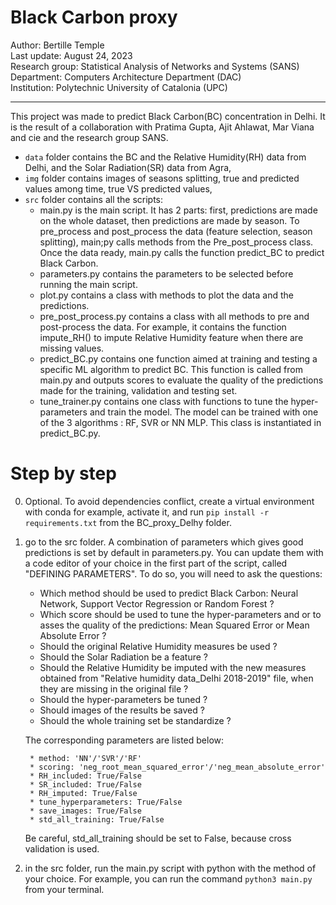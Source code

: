 # Black Carbon proxy

Author: Bertille Temple  
Last update: August 24, 2023  
Research group: Statistical Analysis of Networks and Systems (SANS)  
Department: Computers Architecture Department (DAC)  
Institution: Polytechnic University of Catalonia (UPC)  

---

This project was made to predict Black Carbon(BC) concentration in Delhi. It is the result of a collaboration with Pratima Gupta, Ajit Ahlawat, Mar Viana and cie and the research group SANS. 

* ``data`` folder contains the BC and the Relative Humidity(RH) data from Delhi, and the Solar Radiation(SR) data from Agra, 
* ``img`` folder contains images of seasons splitting, true and predicted values among time, true VS predicted values, 
* ``src`` folder contains all the scripts: 
    * main.py is the main script. It has 2 parts: first, predictions are made on the whole dataset, then predictions are made by season. To pre_process and post_process the data (feature selection, season splitting), main;py calls methods from the Pre_post_process class. Once the data ready, main.py calls the function predict_BC to predict Black Carbon. 
    * parameters.py contains the parameters to be selected before running the main script.
    * plot.py contains a class with methods to plot the data and the predictions.
    * pre_post_process.py contains a class with all methods to pre and post-process the data. For example, it contains the function impute_RH() to impute Relative Humidity feature when there are missing values.
    * predict_BC.py contains one function aimed at training and testing a specific ML algorithm to predict BC. This function is called from main.py and outputs scores to evaluate the quality of the predictions made for the training, validation and testing set. 
    * tune_trainer.py contains one class with functions to tune the hyper-parameters and train the model. The model can be trained with one of the 3 algorithms : RF, SVR or NN MLP. This class is instantiated in predict_BC.py.


# Step by step
0) Optional. To avoid dependencies conflict, create a virtual environment with conda for example, activate it, and run ``pip install -r requirements.txt`` from the BC_proxy_Delhy folder. 
1) go to the src folder. A combination of parameters which gives good predictions is set by default in parameters.py. You can update them with a code editor of your choice in the first part of the script, called "DEFINING PARAMETERS". To do so, you will need to ask the questions:  
    * Which method should be used to predict Black Carbon:  Neural Network, Support Vector Regression or Random Forest ?
    * Which score should be used to tune the hyper-parameters and or to asses the quality of the predictions: Mean Squared Error or Mean Absolute Error ?
    * Should the original Relative Humidity measures be used ?
    * Should the Solar Radiation be a feature ? 
    * Should the Relative Humidity be imputed with the new measures obtained from "Relative humidity data_Delhi 2018-2019" file, when they are missing in the original file ? 
    * Should the hyper-parameters be tuned ? 
    * Should images of the results be saved ?
    * Should the whole training set be standardize ?  

    The corresponding parameters are listed below: 

        * method: 'NN'/'SVR'/'RF'
        * scoring: 'neg_root_mean_squared_error'/'neg_mean_absolute_error'
        * RH_included: True/False
        * SR_included: True/False
        * RH_imputed: True/False
        * tune_hyperparameters: True/False
        * save_images: True/False
        * std_all_training: True/False
    Be careful, std_all_training should be set to False, because cross validation is used. 
    

2) in the src folder, run the main.py script with python with the method of your choice. For example, you can run the command ``python3 main.py`` from your terminal. 
